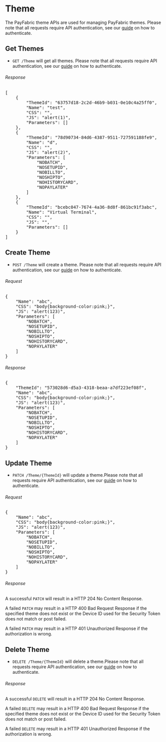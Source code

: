 Theme
=================

The PayFabric theme APIs are used for managing PayFabric themes.  Please note that all requests require API authentication, see our [guide](Authentication.md) on how to authenticate.

Get Themes
----------
* `GET /Theme`  will get all themes. Please note that all requests require API authentication, see our [guide](Authentication.md) on how to authenticate.

###### Response
<pre>
[
    {
        "ThemeId": "63757d18-2c2d-46b9-b031-0e10c4a25ff0",
        "Name": "test",
        "CSS": "",
        "JS": "alert(1)",
        "Parameters": []
    },
    {
        "ThemeId": "78d90734-84d6-4387-9511-727591188fe9",
        "Name": "d",
        "CSS": "",
        "JS": "alert(2)",
        "Parameters": [
            "NOBATCH",
            "NOSETUPID",
            "NOBILLTO",
            "NOSHIPTO",
            "NOHISTORYCARD",
            "NOPAYLATER"
        ]
    },
    {
        "ThemeId": "bcebc047-7674-4a36-8d8f-861bc91f3abc",
        "Name": "Virtual Terminal",
        "CSS": "",
        "JS": "",
        "Parameters": []
    }
]
</pre>

Create Theme
-------------
* `POST /Theme` will create a theme. Please note that all requests require API authentication, see our [guide](Authentication.md) on how to authenticate.

###### Request
<pre>
{
    "Name": "abc",
    "CSS": "body{background-color:pink;}",
    "JS": "alert(123)",
    "Parameters": [
        "NOBATCH",
        "NOSETUPID",
        "NOBILLTO",
        "NOSHIPTO",
        "NOHISTORYCARD",
        "NOPAYLATER"
    ]
}
</pre>

###### Response
<pre>
{
    "ThemeId": "573028d6-d5a3-4318-beaa-a7df223ef08f",
    "Name": "abc",
    "CSS": "body{background-color:pink;}",
    "JS": "alert(123)",
    "Parameters": [
        "NOBATCH",
        "NOSETUPID",
        "NOBILLTO",
        "NOSHIPTO",
        "NOHISTORYCARD",
        "NOPAYLATER"
    ]
}
</pre>

Update Theme
-------------
* `PATCH /Theme/{ThemeId}` will update a theme.Please note that all requests require API authentication, see our [guide](Authentication.md) on how to authenticate.

###### Request
<pre>
{
    "Name": "abc",
    "CSS": "body{background-color:pink;}",
    "JS": "alert(123)",
    "Parameters": [
        "NOBATCH",
        "NOSETUPID",
        "NOBILLTO",
        "NOSHIPTO",
        "NOHISTORYCARD",
        "NOPAYLATER"
    ]
}
</pre>

###### Response
A successful `PATCH` will result in a HTTP 204 No Content Response.

A failed `PATCH` may result in a HTTP 400 Bad Request Response if the specified theme does not exist or the Device ID used for the Security Token does not match or post failed.

A failed `PATCH` may result in a HTTP 401 Unauthorized Response if the authorization is wrong.

Delete Theme
-------------
* `DELETE /Theme/{ThemeId}` will delete a theme.Please note that all requests require API authentication, see our [guide](Authentication.md) on how to authenticate.

###### Response
A successful `DELETE` will result in a HTTP 204 No Content Response.

A failed `DELETE` may result in a HTTP 400 Bad Request Response if the specified theme does not exist or the Device ID used for the Security Token does not match or post failed.

A failed `DELETE` may result in a HTTP 401 Unauthorized Response if the authorization is wrong.
